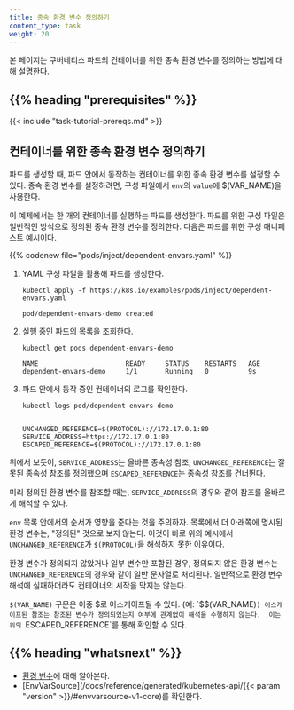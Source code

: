 ```yaml
---
title: 종속 환경 변수 정의하기
content_type: task
weight: 20
---
```


<!-- overview -->

본 페이지는 쿠버네티스 파드의 컨테이너를 위한 종속 환경 변수를 
정의하는 방법에 대해 설명한다.


## {{% heading "prerequisites" %}}


{{< include "task-tutorial-prereqs.md" >}}


<!-- steps -->

## 컨테이너를 위한 종속 환경 변수 정의하기

파드를 생성할 때, 파드 안에서 동작하는 컨테이너를 위한 종속 환경 변수를 설정할 수 있다. 종속 환경 변수를 설정하려면, 구성 파일에서 `env`의 `value`에 $(VAR_NAME)을 사용한다.

이 예제에서는 한 개의 컨테이너를 실행하는 파드를 생성한다.
파드를 위한 구성 파일은 일반적인 방식으로 정의된 종속 환경 변수를 정의한다.
다음은 파드를 위한 구성 매니페스트 예시이다.

{{% codenew file="pods/inject/dependent-envars.yaml" %}}

1. YAML 구성 파일을 활용해 파드를 생성한다.

   ```shell
   kubectl apply -f https://k8s.io/examples/pods/inject/dependent-envars.yaml
   ```
   ```
   pod/dependent-envars-demo created
   ```

2. 실행 중인 파드의 목록을 조회한다.

   ```shell
   kubectl get pods dependent-envars-demo
   ```
   ```
   NAME                      READY     STATUS    RESTARTS   AGE
   dependent-envars-demo     1/1       Running   0          9s
   ```

3. 파드 안에서 동작 중인 컨테이너의 로그를 확인한다.

   ```shell
   kubectl logs pod/dependent-envars-demo
   ```
   ```

   UNCHANGED_REFERENCE=$(PROTOCOL)://172.17.0.1:80
   SERVICE_ADDRESS=https://172.17.0.1:80
   ESCAPED_REFERENCE=$(PROTOCOL)://172.17.0.1:80
   ```

위에서 보듯이, `SERVICE_ADDRESS`는 올바른 종속성 참조, `UNCHANGED_REFERENCE`는 잘못된 종속성 참조를 정의했으며 `ESCAPED_REFERENCE`는 종속성 참조를 건너뛴다.

미리 정의된 환경 변수를 참조할 때는,
`SERVICE_ADDRESS`의 경우와 같이 참조를 올바르게 해석할 수 있다.

`env` 목록 안에서의 순서가 영향을 준다는 것을 주의하자.
목록에서 더 아래쪽에 명시된 환경 변수는, "정의된" 것으로 보지 않는다.
이것이 바로 위의 예시에서 `UNCHANGED_REFERENCE`가 `$(PROTOCOL)`을 해석하지 못한 이유이다.

환경 변수가 정의되지 않았거나 일부 변수만 포함된 경우, 정의되지 않은 환경 변수는 `UNCHANGED_REFERENCE`의 경우와 같이 일반 문자열로 처리된다. 일반적으로 환경 변수 해석에 실패하더라도 컨테이너의 시작을 막지는 않는다.

`$(VAR_NAME)` 구문은 이중 $로 이스케이프될 수 있다. (예: `$$(VAR_NAME)`)
이스케이프된 참조는 참조된 변수가 정의되었는지 여부에 관계없이 해석을 수행하지 않는다. 
이는 위의 `ESCAPED_REFERENCE`를 통해 확인할 수 있다.

## {{% heading "whatsnext" %}}


* [환경 변수](/ko/docs/tasks/inject-data-application/environment-variable-expose-pod-information/)에 대해 알아본다.
* [EnvVarSource](/docs/reference/generated/kubernetes-api/{{< param "version" >}}/#envvarsource-v1-core)를 확인한다.

